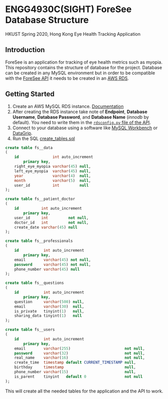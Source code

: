 # ENGG4930C(SIGHT) ForeSee Database Structure

HKUST Spring 2020, Hong Kong Eye Health Tracking Application

## Introduction

ForeSee is an application for tracking of eye health metrics such as myopia. This repository contains the structure of database for the project. Database can be created in any MySQL environment but in order to be compatible with the [ForeSee API](https://github.com/sight-hkust/ENGG4930C-ForeSee-api) it needs to be created in an [AWS RDS](https://aws.amazon.com/rds/).

## Getting Started

1. Create an AWS MySQL RDS instance. [Documentation](https://docs.aws.amazon.com/AmazonRDS/latest/UserGuide/USER_CreateDBInstance.html)
2. After creating the RDS instance take note of **Endpoint**, **Database Username**, **Database Password**, and **Database Name** (*innodb* by default). You need to write them in the [`rdsconfig.py` file of the API](https://github.com/sight-hkust/ENGG4930C-ForeSee-api#getting-started).
3. Connect to your database using a software like [MySQL Workbench](https://www.mysql.com/products/workbench/) or [DataGrip](https://www.jetbrains.com/datagrip/).
4. Run the SQL [create_tables.sql](https://github.com/sight-hkust/ENGG4930C-ForeSee-database/blob/master/create_tables.sql)
```sql
create table fs__data
(
    id               int auto_increment
        primary key,
    right_eye_myopia varchar(45) null,
    left_eye_myopia  varchar(45) null,
    year             varchar(4)  null,
    month            varchar(5)  null,
    user_id          int         null
);

create table fs__patient_doctor
(
    id          int auto_increment
        primary key,
    user_id     int         not null,
    doctor_id   int         not null,
    create_date varchar(45) null
);

create table fs__professionals
(
    id           int auto_increment
        primary key,
    email        varchar(45) not null,
    password     varchar(45) not null,
    phone_number varchar(45) null
);

create table fs__questions
(
    id           int auto_increment
        primary key,
    question     varchar(500) null,
    email        varchar(30)  null,
    is_private   tinyint(1)   null,
    sharing_data tinyint(1)   null
);

create table fs__users
(
    id           int auto_increment
        primary key,
    email        varchar(255)                        not null,
    password     varchar(32)                         not null,
    real_name    varchar(16)                         not null,
    create_time  timestamp default CURRENT_TIMESTAMP null,
    birthday     timestamp                           null,
    phone_number varchar(15)                         null,
    is_parent    tinyint   default 0                 not null
);

```
This will create all the needed tables for the application and the API to work.
